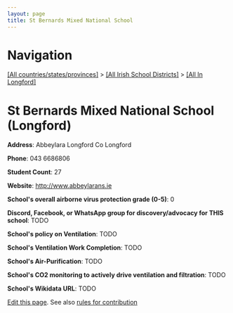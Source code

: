 ```yaml
---
layout: page
title: St Bernards Mixed National School
---
```

# Navigation

[[All countries/states/provinces]](../../..) > [[All Irish School Districts]](../..) > [[All In Longford]](..)

# St Bernards Mixed National School (Longford)

**Address**: Abbeylara Longford Co Longford

**Phone**: 043 6686806

**Student Count**: 27

**Website**: <http://www.abbeylarans.ie>

**School's overall airborne virus protection grade (0-5)**: 0

**Discord, Facebook, or WhatsApp group for discovery/advocacy for THIS school**: TODO

**School's policy on Ventilation**: TODO

**School's Ventilation Work Completion**: TODO

**School's Air-Purification**: TODO

**School's CO2 monitoring to actively drive ventilation and filtration**: TODO

**School's Wikidata URL**: TODO


[Edit this page](https://github.com/ventilate-schools/Ireland/edit/main/./Longford/St_Bernards_Mixed_National_School.md). See also [rules for contribution](../../../contribution-rules/)